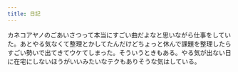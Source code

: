 ```yaml
---
title: 日記
---
```


カネコアヤノのごあいさつって本当にすごい曲だよなと思いながら仕事をしていた。あとやる気なくて整理とかしてたんだけどちょっと休んで課題を整理したらすごい勢いで出てきてウケてしまった。そういうときもある。やる気が出ない日に在宅にしないほうがいいみたいなテクもありそうな気はしている。